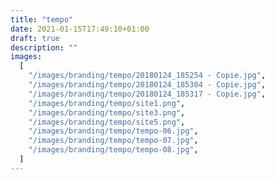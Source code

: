 ```yaml
---
title: "tempo"
date: 2021-01-15T17:49:10+01:00
draft: true
description: ""
images:
  [
    "/images/branding/tempo/20180124_185254 - Copie.jpg",
    "/images/branding/tempo/20180124_185304 - Copie.jpg",
    "/images/branding/tempo/20180124_185317 - Copie.jpg",
    "/images/branding/tempo/site1.png",
    "/images/branding/tempo/site3.png",
    "/images/branding/tempo/site5.png",
    "/images/branding/tempo/tempo-06.jpg",
    "/images/branding/tempo/tempo-07.jpg",
    "/images/branding/tempo/tempo-08.jpg",
  ]
---
```

